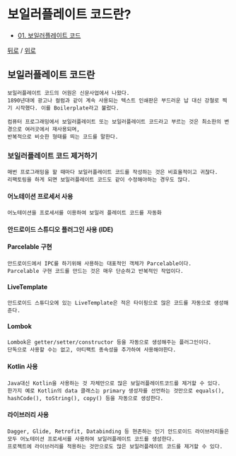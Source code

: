 # 보일러플레이트 코드란?
* [01. 보일러플레이트 코드 ](#보일러플레이트-코드란)

[뒤로](../README.md) / [위로](#cicd)


## 보일러플레이트 코드란
    보일러플레이트 코드의 어원은 신문사업에서 나왔다. 
    1890년대에 광고나 컬럼과 같이 계속 사용되는 텍스트 인쇄판은 부드러운 납 대신 강철로 찍기 시작했다. 이를 Boilerplate라고 불렀다.

    컴퓨터 프로그래밍에서 보일러플레이트 또는 보일러플레이트 코드라고 부르는 것은 최소한의 변경으로 여러곳에서 재사용되며, 
    반복적으로 비슷한 형태를 띄는 코드를 말한다.

### 보일러플레이트 코드 제거하기
    매번 프로그래밍을 할 때마다 보일러플레이트 코드를 작성하는 것은 비효율적이고 귀찮다. 
    리팩토링을 하게 되면 보일러플레이트 코드도 같이 수정해야하는 경우도 많다.

#### 어노테이션 프로세서 사용
    어노테이션을 프로세서를 이용하여 보일러 플레이트 코드를 자동화 

#### 안드로이드 스튜디오 플러그인 사용 (IDE)

#### Parcelable 구현
    안드로이드에서 IPC를 하기위해 사용하는 대표적인 객체가 Parcelable이다. 
    Parcelable 구현 코드를 만드는 것은 매우 단순하고 반복적인 작업이다.

#### LiveTemplate
    안드로이드 스튜디오에 있는 LiveTemplate은 적은 타이핑으로 많은 코드를 자동으로 생성해준다.

#### Lombok
    Lombok은 getter/setter/constructor 등을 자동으로 생성해주는 플러그인이다. 
    단독으로 사용할 수는 없고, 아티팩트 종속성을 추가하여 사용해야한다.

#### Kotlin 사용
    Java대신 Kotlin을 사용하는 것 자체만으로 많은 보일러플레이트코드를 제거할 수 있다. 
    한가지 예로 Kotlin의 data 클래스는 primary 생성자를 선언하는 것만으로 equals(), hashCode(), toString(), copy() 등을 자동으로 생성한다.

#### 라이브러리 사용
    Dagger, Glide, Retrofit, Databinding 등 현존하는 인기 안드로이드 라이브러리들은 모두 어노테이션 프로세서를 사용하여 보일러플레이트 코드를 생성한다. 
    프로젝트에 라이브러리를 적용하는 것만으로도 많은 보일러플레이트 코드를 제거할 수 있다.
